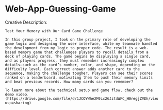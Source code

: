 # Web-App-Guessing-Game
 
Creative Description:
	
	Test Your Memory with Our Card Game Challenge
	
	In this group project, I took on the primary role of developing the game logic and designing the user interface, while my teammate handled the development from my logic to proper code. The result is a web-based memory game that challenges players to recall details from a deck of playing cards. The game begins by displaying a single card, and as players progress, they must remember increasingly complex details—such as the card’s number, color, and shape, depending on the difficulty level. Each correct answer adds another card to the sequence, making the challenge tougher. Players can see their scores ranked on a leaderboard, motivating them to push their memory limits and beat previous records. How many cards can you remember?
	
	To learn more about the technical setup and game flow, check out the demo video. (https://drive.google.com/file/d/1JCOYWhe2M9Lc26JztdWFC_H0regjZVDh/view?usp=sharing)
